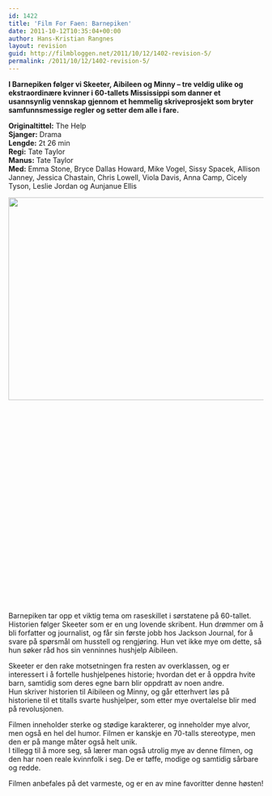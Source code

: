 ```yaml
---
id: 1422
title: 'Film For Faen: Barnepiken'
date: 2011-10-12T10:35:04+00:00
author: Hans-Kristian Rangnes
layout: revision
guid: http://filmbloggen.net/2011/10/12/1402-revision-5/
permalink: /2011/10/12/1402-revision-5/
---
```

**I Barnepiken følger vi Skeeter, Aibileen og Minny &#8211; tre veldig ulike og ekstraordinære kvinner i 60-tallets Mississippi som danner et usannsynlig vennskap gjennom et hemmelig skriveprosjekt som bryter samfunnsmessige regler og setter dem alle i fare.**

**Originaltittel:** The Help  
**Sjanger:** Drama  
**Lengde:** 2t 26 min  
**Regi:** Tate Taylor  
**Manus:** Tate Taylor  
**Med:** Emma Stone, Bryce Dallas Howard, Mike Vogel, Sissy Spacek, Allison Janney, Jessica Chastain, Chris Lowell, Viola Davis, Anna Camp, Cicely Tyson, Leslie Jordan og Aunjanue Ellis

<a href="http://filmbloggen.net/2011/10/12/film-for-faen-barnepiken/barnepiken_219523o/" rel="attachment wp-att-1403"><img class="alignleft size-full wp-image-1403" src="http://filmbloggen.net/wp-content/uploads//2011/10/Barnepiken_219523o.jpg" alt="" width="600" height="400" /></a>

&nbsp;

&nbsp;

&nbsp;

&nbsp;

&nbsp;

&nbsp;

&nbsp;

&nbsp;

&nbsp;

&nbsp;

&nbsp;

&nbsp;

&nbsp;

Barnepiken tar opp et viktig tema om raseskillet i sørstatene på 60-tallet. Historien følger Skeeter som er en ung lovende skribent. Hun drømmer om å bli forfatter og journalist, og får sin første jobb hos Jackson Journal, for å svare på spørsmål om husstell og rengjøring. Hun vet ikke mye om dette, så hun søker råd hos sin venninnes hushjelp Aibileen.

Skeeter er den rake motsetningen fra resten av overklassen, og er interessert i å fortelle hushjelpenes historie; hvordan det er å oppdra hvite barn, samtidig som deres egne barn blir oppdratt av noen andre.  
Hun skriver historien til Aibileen og Minny, og går etterhvert løs på historiene til et titalls svarte hushjelper, som etter mye overtalelse blir med på revolusjonen.

Filmen inneholder sterke og stødige karakterer, og inneholder mye alvor, men også en hel del humor. Filmen er kanskje en 70-talls stereotype, men den er på mange måter også helt unik.  
I tillegg til å more seg, så lærer man også utrolig mye av denne filmen, og den har noen reale kvinnfolk i seg. De er tøffe, modige og samtidig sårbare og redde.

Filmen anbefales på det varmeste, og er en av mine favoritter denne høsten!